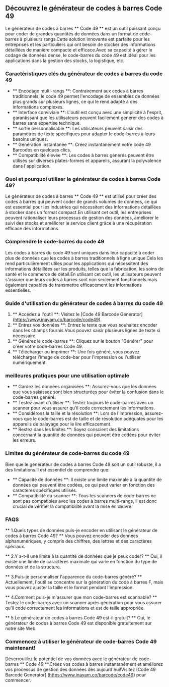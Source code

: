 ## Découvrez le générateur de codes à barres Code 49

Le générateur de codes à barres ** Code 49 ** est un outil puissant conçu pour coder de grandes quantités de données dans un format de code-barres à plusieurs rangs.Cette solution innovante est parfaite pour les entreprises et les particuliers qui ont besoin de stocker des informations détaillées de manière compacte et efficace.Avec sa capacité à gérer le codage de données dense, le code-barres du code 49 est idéal pour les applications dans la gestion des stocks, la logistique, etc.

### Caractéristiques clés du générateur de codes à barres du code 49

- ** Encodage multi-rangs **: Contrairement aux codes à barres traditionnels, le code 49 permet l'encodage de ensembles de données plus grands sur plusieurs lignes, ce qui le rend adapté à des informations complexes.
- ** Interface conviviale **: L'outil est conçu avec une simplicité à l'esprit, garantissant que les utilisateurs peuvent facilement générer des codes à barres sans expertise technique.
- ** sortie personnalisable **: Les utilisateurs peuvent saisir des paramètres de texte spécifiques pour adapter le code-barres à leurs besoins uniques.
- ** Génération instantanée **: Créez instantanément votre code 49 Barcodes en quelques clics.
- ** Compatibilité élevée **: Les codes à barres générés peuvent être utilisés sur diverses plates-formes et appareils, assurant la polyvalence dans l'application.

### Quoi et pourquoi utiliser le générateur de codes à barres Code 49?

Le générateur de codes à barres ** Code 49 ** est utilisé pour créer des codes à barres qui peuvent coder de grands volumes de données, ce qui est essentiel pour les industries qui nécessitent des informations détaillées à stocker dans un format compact.En utilisant cet outil, les entreprises peuvent rationaliser leurs processus de gestion des données, améliorer le suivi des stocks et améliorer le service client grâce à une récupération efficace des informations.

### Comprendre le code-barres du code 49

Les codes à barres du code 49 sont uniques dans leur capacité à coder plus de données que les codes à barres traditionnels à ligne unique.Cela les rend particulièrement utiles pour les applications qui nécessitent des informations détaillées sur les produits, telles que la fabrication, les soins de santé et le commerce de détail.En utilisant cet outil, les utilisateurs peuvent s'assurer que leurs codes à barres sont non seulement fonctionnels mais également capables de transmettre efficacement les informations essentielles.

### Guide d'utilisation du générateur de codes à barres du code 49

1. ** Accédez à l'outil **: Visitez le [Code 49 Barcode Generator] (https://www.inayam.co/barcode/code49).
2. ** Entrez vos données **: Entrez le texte que vous souhaitez encoder dans les champs fournis.Vous pouvez saisir plusieurs lignes de texte si nécessaire.
3. ** Générez le code-barres **: Cliquez sur le bouton "Générer" pour créer votre code-barres Code 49.
4. ** Télécharger ou imprimer **: Une fois généré, vous pouvez télécharger l'image de code-bar pour l'impression ou l'utiliser numériquement.

### meilleures pratiques pour une utilisation optimale

- ** Gardez les données organisées **: Assurez-vous que les données que vous saisissez sont bien structurées pour éviter la confusion dans le code-barres généré.
- ** Testez avant d'utiliser **: Testez toujours le code-barres avec un scanner pour vous assurer qu'il code correctement les informations.
- ** Considérons la taille et la résolution **: Lors de l'impression, assurez-vous que le code-barres est de taille et de résolution adéquates pour les appareils de balayage pour le lire efficacement.
- ** Restez dans les limites **: Soyez conscient des limitations concernant la quantité de données qui peuvent être codées pour éviter les erreurs.

### Limites du générateur de code-barres du code 49

Bien que le générateur de codes à barres Code 49 soit un outil robuste, il a des limitations.Il est essentiel de comprendre que:

- ** Capacité de données **: Il existe une limite maximale à la quantité de données qui peuvent être codées, ce qui peut varier en fonction des caractères spécifiques utilisés.
- ** Compatibilité du scanner **: Tous les scanners de code-barres ne sont pas compatibles avec les codes à barres multi-rangs, il est donc crucial de vérifier la compatibilité avant la mise en œuvre.

### FAQS

** 1.Quels types de données puis-je encoder en utilisant le générateur de codes à barres Code 49? **
Vous pouvez encoder des données alphanumériques, y compris des chiffres, des lettres et des caractères spéciaux.

** 2.Y a-t-il une limite à la quantité de données que je peux coder? **
Oui, il existe une limite de caractères maximale qui varie en fonction du type de données et de la structure.

** 3.Puis-je personnaliser l'apparence du code-barres généré? **
Actuellement, l'outil se concentre sur la génération du code à barres F, mais vous pouvez ajuster la taille et le format pendant l'impression.

** 4.Comment puis-je m'assurer que mon code-barres est scannable? **
Testez le code-barres avec un scanner après génération pour vous assurer qu'il code correctement les informations et est de taille appropriée.

** 5.Le générateur de codes à barres Code 49 est-il gratuit? **
Oui, le générateur de codes à barres Code 49 est disponible gratuitement sur notre site Web.

### Commencez à utiliser le générateur de code-barres Code 49 maintenant!

Déverrouillez le potentiel de vos données avec le générateur de code-barres ** Code 49 **.Créez vos codes à barres instantanément et améliorez vos processus de gestion des données dès aujourd'hui!Visitez [Code 49 Barcode Generator] (https://www.inayam.co/barcode/code49) pour commencer.